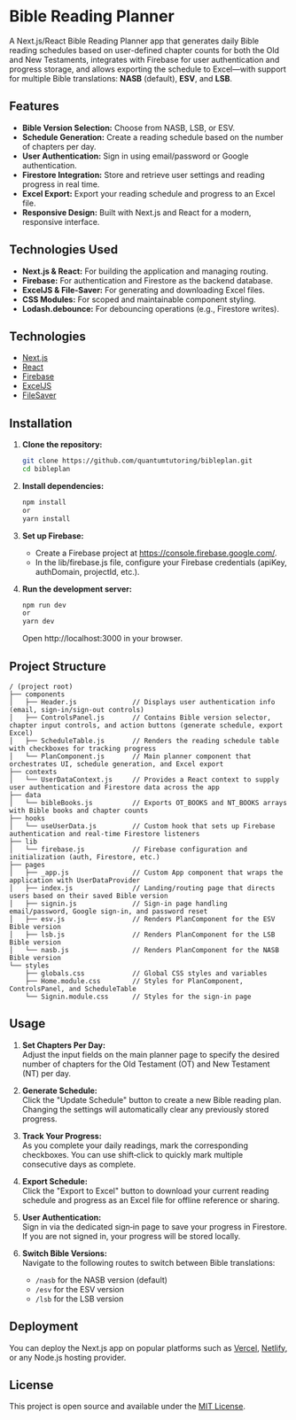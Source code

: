 # Bible Reading Planner

A Next.js/React Bible Reading Planner app that generates daily Bible reading schedules based on user-defined chapter counts for both the Old and New Testaments, integrates with Firebase for user authentication and progress storage, and allows exporting the schedule to Excel—with support for multiple Bible translations: **NASB** (default), **ESV**, and **LSB**.

## Features

- **Bible Version Selection:** Choose from NASB, LSB, or ESV.
- **Schedule Generation:** Create a reading schedule based on the number of chapters per day.
- **User Authentication:** Sign in using email/password or Google authentication.
- **Firestore Integration:** Store and retrieve user settings and reading progress in real time.
- **Excel Export:** Export your reading schedule and progress to an Excel file.
- **Responsive Design:** Built with Next.js and React for a modern, responsive interface.

## Technologies Used

- **Next.js & React:** For building the application and managing routing.
- **Firebase:** For authentication and Firestore as the backend database.
- **ExcelJS & File-Saver:** For generating and downloading Excel files.
- **CSS Modules:** For scoped and maintainable component styling.
- **Lodash.debounce:** For debouncing operations (e.g., Firestore writes).

## Technologies

- [Next.js](https://nextjs.org/)
- [React](https://reactjs.org/)
- [Firebase](https://firebase.google.com/)
- [ExcelJS](https://www.npmjs.com/package/exceljs)
- [FileSaver](https://www.npmjs.com/package/file-saver)

## Installation

1. **Clone the repository:**
   ```bash
   git clone https://github.com/quantumtutoring/bibleplan.git  
   cd bibleplan

2. **Install dependencies:**
   ```bash
   npm install  
   or  
   yarn install
   ```

3. **Set up Firebase:**

   - Create a Firebase project at https://console.firebase.google.com/.
   - In the lib/firebase.js file, configure your Firebase credentials (apiKey, authDomain, projectId, etc.).

4. **Run the development server:**
   ```bash
   npm run dev  
   or  
   yarn dev
   ```

   Open http://localhost:3000 in your browser.

## Project Structure
```plaintext
/ (project root)
├── components
│   ├── Header.js              // Displays user authentication info (email, sign‑in/sign‑out controls)
│   ├── ControlsPanel.js       // Contains Bible version selector, chapter input controls, and action buttons (generate schedule, export Excel)
│   ├── ScheduleTable.js       // Renders the reading schedule table with checkboxes for tracking progress
│   └── PlanComponent.js       // Main planner component that orchestrates UI, schedule generation, and Excel export
├── contexts
│   └── UserDataContext.js     // Provides a React context to supply user authentication and Firestore data across the app
├── data
│   └── bibleBooks.js          // Exports OT_BOOKS and NT_BOOKS arrays with Bible books and chapter counts
├── hooks
│   └── useUserData.js         // Custom hook that sets up Firebase authentication and real‑time Firestore listeners
├── lib
│   └── firebase.js            // Firebase configuration and initialization (auth, Firestore, etc.)
├── pages
│   ├── _app.js                // Custom App component that wraps the application with UserDataProvider
│   ├── index.js               // Landing/routing page that directs users based on their saved Bible version
│   ├── signin.js              // Sign‑in page handling email/password, Google sign‑in, and password reset
│   ├── esv.js                 // Renders PlanComponent for the ESV Bible version
│   ├── lsb.js                 // Renders PlanComponent for the LSB Bible version
│   └── nasb.js                // Renders PlanComponent for the NASB Bible version
└── styles
    ├── globals.css            // Global CSS styles and variables
    ├── Home.module.css        // Styles for PlanComponent, ControlsPanel, and ScheduleTable
    └── Signin.module.css      // Styles for the sign‑in page
```


## Usage

1. **Set Chapters Per Day:**  
   Adjust the input fields on the main planner page to specify the desired number of chapters for the Old Testament (OT) and New Testament (NT) per day.

2. **Generate Schedule:**  
   Click the "Update Schedule" button to create a new Bible reading plan. Changing the settings will automatically clear any previously stored progress.

3. **Track Your Progress:**  
   As you complete your daily readings, mark the corresponding checkboxes. You can use shift‑click to quickly mark multiple consecutive days as complete.

4. **Export Schedule:**  
   Click the "Export to Excel" button to download your current reading schedule and progress as an Excel file for offline reference or sharing.

5. **User Authentication:**  
   Sign in via the dedicated sign‑in page to save your progress in Firestore. If you are not signed in, your progress will be stored locally.

6. **Switch Bible Versions:**  
   Navigate to the following routes to switch between Bible translations:  
   - `/nasb` for the NASB version (default)  
   - `/esv` for the ESV version  
   - `/lsb` for the LSB version

## Deployment

You can deploy the Next.js app on popular platforms such as [Vercel](https://vercel.com/), [Netlify](https://www.netlify.com/), or any Node.js hosting provider.

## License

This project is open source and available under the [MIT License](LICENSE).
